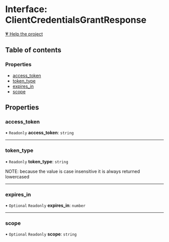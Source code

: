 # Interface: ClientCredentialsGrantResponse

[💗 Help the project](https://github.com/sponsors/panva)

## Table of contents

### Properties

- [access\_token](ClientCredentialsGrantResponse.md#access_token)
- [token\_type](ClientCredentialsGrantResponse.md#token_type)
- [expires\_in](ClientCredentialsGrantResponse.md#expires_in)
- [scope](ClientCredentialsGrantResponse.md#scope)

## Properties

### access\_token

• `Readonly` **access\_token**: `string`

___

### token\_type

• `Readonly` **token\_type**: `string`

NOTE: because the value is case insensitive it is always returned
lowercased

___

### expires\_in

• `Optional` `Readonly` **expires\_in**: `number`

___

### scope

• `Optional` `Readonly` **scope**: `string`

